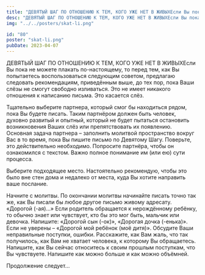 ```yaml
---
title: "ДЕВЯТЫЙ ШАГ ПО ОТНОШЕНИЮ К ТЕМ, КОГО УЖЕ НЕТ В ЖИВЫХЕсли Вы пока не можете плакать по-настоящему, то перед тем, как Вы попытаетесь воспользоваться следующим советом, предлагаю следовать рекомендациям, приведённым выше, до тех пор, пока Ваши слёзы не смогут свободно изливаться. Это не имеет никакого отношения к написанию письма. Это касается слёз."
desc: "ДЕВЯТЫЙ ШАГ ПО ОТНОШЕНИЮ К ТЕМ, КОГО УЖЕ НЕТ В ЖИВЫХЕсли Вы пока не можете плакать по-настоящему, то перед тем, как Вы попытаетесь воспользоваться следующим советом, предлагаю следовать рекомендациям, приведённым выше, до тех пор, пока Ваши слёзы не смогут свободно изливаться. Это не имеет никакого отношения к написанию письма. Это касается слёз. • Скат Ли - Сегодня • Да сбудется воля Твоя"
img: "../../posters/skat-li.png"

id: "80"
poster: "skat-li.png"
pubDate: 2023-04-07
---
```




ДЕВЯТЫЙ ШАГ ПО ОТНОШЕНИЮ К ТЕМ, КОГО УЖЕ НЕТ В ЖИВЫХЕсли Вы пока не можете плакать по-настоящему, то перед тем, как Вы попытаетесь воспользоваться следующим советом, предлагаю следовать рекомендациям, приведённым выше, до тех пор, пока Ваши слёзы не смогут свободно изливаться. Это не имеет никакого отношения к написанию письма. Это касается слёз.

Тщательно выберите партнера, который смог бы находиться рядом, пока Вы будете писать. Таким партнёром должен быть человек, духовно развитый и опытный, который не будет пытаться остановить возникновения Ваших слёз или препятствовать их появлению. Основная задача партнера – заполнить молитвой пространство вокруг Вас в то время, пока Вы пишите письмо по Девятому Шагу. Поверьте, это действительно необходимо. Попросите партнёра, чтобы он ознакомился с текстом. Важно полное понимание им (или ею) сути процесса.

Выберите подходящее место. Настоятельно рекомендую, чтобы это было вне стен дома и недалеко от места, куда Вы хотите направить ваше послание.

Начните с молитвы. По окончании молитвы начинайте писать точно так же, как Вы писали бы любое другое письмо живому адресату. «Дорогой (-ая)…» Если родитель обращается к нерождённому ребёнку, то обычно знает или чувствует, кто бы это мог быть, мальчик или девочка. Напишите: «Дорогой сын (-ок)», «Дорогая дочка (-енька)». Если не уверены – «Дорогой мой ребёнок (моё дитя)». Обсудите Ваши неправильные поступки, ошибки. Расскажите, как Вам жаль, что так получилось, как Вам не хватает человека, к которому Вы обращаетесь. Напишите, как Вы сейчас относитесь к своим прошлым поступкам, что Вы чувствуете. Напишите как можно больше и как можно объёмней.

Продолжение следует…




